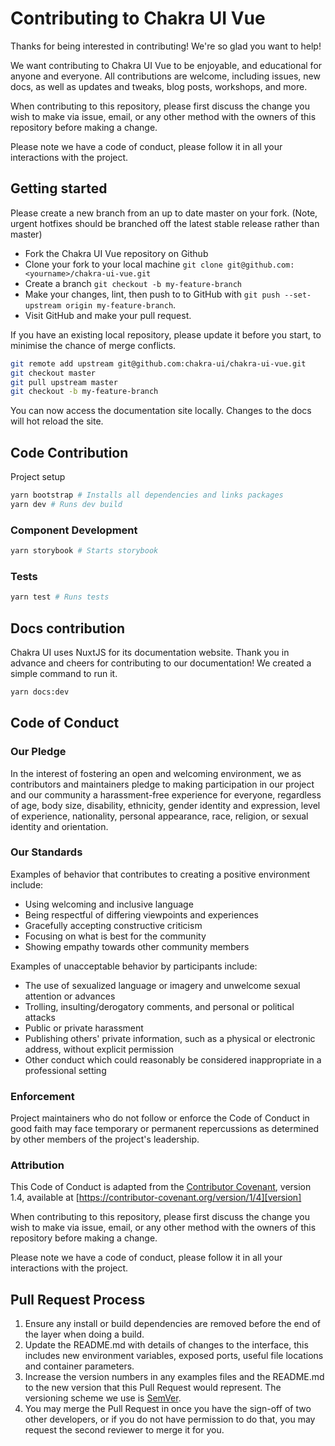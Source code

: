 # Contributing to Chakra UI Vue

Thanks for being interested in contributing! We're so glad you want to help!

We want contributing to Chakra UI Vue to be enjoyable, and educational for anyone
and everyone. All contributions are welcome, including issues, new docs, as well
as updates and tweaks, blog posts, workshops, and more.

When contributing to this repository, please first discuss the change you wish
to make via issue, email, or any other method with the owners of this repository
before making a change.

Please note we have a code of conduct, please follow it in all your interactions
with the project.

## Getting started

Please create a new branch from an up to date master on your fork. (Note, urgent
hotfixes should be branched off the latest stable release rather than master)

- Fork the Chakra UI Vue repository on Github
- Clone your fork to your local machine
  `git clone git@github.com:<yourname>/chakra-ui-vue.git`
- Create a branch `git checkout -b my-feature-branch`
- Make your changes, lint, then push to to GitHub with
  `git push --set-upstream origin my-feature-branch`.
- Visit GitHub and make your pull request.

If you have an existing local repository, please update it before you start, to
minimise the chance of merge conflicts.

```sh
git remote add upstream git@github.com:chakra-ui/chakra-ui-vue.git
git checkout master
git pull upstream master
git checkout -b my-feature-branch
```

You can now access the documentation site locally. Changes to the docs will hot
reload the site.

## Code Contribution

Project setup

```sh
yarn bootstrap # Installs all dependencies and links packages
yarn dev # Runs dev build
```

### Component Development

```sh
yarn storybook # Starts storybook
```

### Tests

```sh
yarn test # Runs tests
```

## Docs contribution

Chakra UI uses NuxtJS for its documentation website. Thank you in advance and
cheers for contributing to our documentation! We created a simple command to run
it.

```sh
yarn docs:dev
```

## Code of Conduct

### Our Pledge

In the interest of fostering an open and welcoming environment, we as
contributors and maintainers pledge to making participation in our project and
our community a harassment-free experience for everyone, regardless of age, body
size, disability, ethnicity, gender identity and expression, level of
experience, nationality, personal appearance, race, religion, or sexual identity
and orientation.

### Our Standards

Examples of behavior that contributes to creating a positive environment
include:

- Using welcoming and inclusive language
- Being respectful of differing viewpoints and experiences
- Gracefully accepting constructive criticism
- Focusing on what is best for the community
- Showing empathy towards other community members

Examples of unacceptable behavior by participants include:

- The use of sexualized language or imagery and unwelcome sexual attention or
  advances
- Trolling, insulting/derogatory comments, and personal or political attacks
- Public or private harassment
- Publishing others' private information, such as a physical or electronic
  address, without explicit permission
- Other conduct which could reasonably be considered inappropriate in a
  professional setting

### Enforcement

Project maintainers who do not follow or enforce the Code of Conduct in good
faith may face temporary or permanent repercussions as determined by other
members of the project's leadership.

### Attribution

This Code of Conduct is adapted from the [Contributor Covenant][homepage],
version 1.4, available at
[https://contributor-covenant.org/version/1/4][version]

[homepage]: https://contributor-covenant.org
[version]: https://contributor-covenant.org/version/1/4/


When contributing to this repository, please first discuss the change you wish to make via issue,
email, or any other method with the owners of this repository before making a change. 

Please note we have a code of conduct, please follow it in all your interactions with the project.

## Pull Request Process

1. Ensure any install or build dependencies are removed before the end of the layer when doing a build.
2. Update the README.md with details of changes to the interface, this includes new environment 
   variables, exposed ports, useful file locations and container parameters.
3. Increase the version numbers in any examples files and the README.md to the new version that this Pull Request would represent. The versioning scheme we use is [SemVer](http://semver.org/).
4. You may merge the Pull Request in once you have the sign-off of two other developers, or if you do not have permission to do that, you may request the second reviewer to merge it for you.
